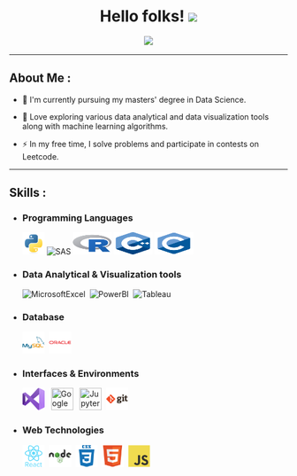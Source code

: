 
<!--
<div id="badges", align="center">
  <a href="https://www.linkedin.com/in/reshmitha-uppala/" target="_blank" rel="noopener noreferrer">
    <img src="https://img.shields.io/badge/LinkedIn-blue?style=for-the-badge&logo=linkedin&logoColor=white" alt="LinkedIn Badge"/>
  </a>
</div>
<div align="center">
  <img src="https://komarev.com/ghpvc/?username=reshmitha0424&style=flat-square&color=blue" alt=""/>
</div>
-->

<h1 align="center">
  Hello folks!
  <img src="https://media.giphy.com/media/hvRJCLFzcasrR4ia7z/giphy.gif" width="30px"/>
</h1>
<div id="header" align="center">
  <img src="https://media.giphy.com/media/L1R1tvI9svkIWwpVYr/giphy.gif?cid=790b761192oh314kx8p6sg77rwcz5s2jxbusg9o8kwm0zvdg&ep=v1_gifs_search&rid=giphy.gif&ct=g" />
</div>
<hr>

<h2>About Me :</h2>

- :telescope: I'm currently pursuing my masters' degree in Data Science.

- :seedling: Love exploring various data analytical and data visualization tools along with machine learning algorithms.

- :zap: In my free time, I solve problems and participate in contests on Leetcode.

<hr>

<h2>Skills :</h2>

<ul>
  <li>
    <h3>Programming Languages</h3>
      <div>
        <img src="https://github.com/devicons/devicon/blob/master/icons/python/python-original.svg" title="Python"  alt="Python" width="40" height="40"/>
        <img src="https://www.sas.com/en/news/media-gallery/all-images/sas-logo-midnight/_jcr_content/par/image_360101046.img.png/1694533953092.png" title="SAS"  alt="SAS" width="70" height="40"/>
        <img src="https://github.com/devicons/devicon/blob/master/icons/r/r-original.svg" title="R"  alt="R" width="70" height="40"/>
        <img src="https://github.com/devicons/devicon/blob/master/icons/cplusplus/cplusplus-original.svg" title="Cpp"  alt="Cpp" width="70" height="40"/>
        <img src="https://github.com/devicons/devicon/blob/master/icons/c/c-original.svg" title="C"  alt="C" width="70" height="40"/>
      </div>
  </li>
  <li>
    <h3>Data Analytical & Visualization tools</h3>
      <div>
        <img src="https://img.icons8.com/?size=100&id=13654&format=png&color=000000" title="MicrosoftExcel"  alt="MicrosoftExcel" width="40" height="40"/>&nbsp;
        <img src="https://img.icons8.com/?size=100&id=Ny0t2MYrJ70p&format=png&color=000000" title="PowerBI"  alt="PowerBI" width="40" height="40"/>&nbsp;
        <img src="https://img.icons8.com/?size=100&id=9Kvi1p1F0tUo&format=png&color=000000" title="Tableau"  alt="Tableau" width="40" height="40"/>&nbsp;
      </div>
  </li>
  <li>
    <h3>Database</h3>
      <div>  
        <img src="https://github.com/devicons/devicon/blob/master/icons/mysql/mysql-original-wordmark.svg" title="MySQL"  alt="MySQL" width="40" height="40"/>&nbsp;
        <img src="https://github.com/devicons/devicon/blob/master/icons/oracle/oracle-original.svg" title="Oracle"  alt="Oracle" width="40" height="40"/>&nbsp;  
      </div>
  </li>
  <li>
    <h3>Interfaces & Environments</h3>
      <div>
        <img src="https://github.com/devicons/devicon/blob/master/icons/visualstudio/visualstudio-original.svg" title="VSCode" **alt="VSCode" width="40" height="40"/> &nbsp; 
        <img src="https://img.icons8.com/?size=100&id=lOqoeP2Zy02f&format=png&color=000000" title="GoogleColab" **alt="GoogleColab" width="40" height="40"/> &nbsp;
        <img src="https://img.icons8.com/?size=100&id=J0SgMWzAxqFj&format=png&color=000000"  title="JupyterNotebook" **alt="JupyterNotebook" width="40" height="40"/>&nbsp;
        <img src="https://github.com/devicons/devicon/blob/master/icons/git/git-original-wordmark.svg" title="Git" **alt="Git" width="40" height="40"/>&nbsp;
      </div>
  </li>
  <li>
    <h3>Web Technologies</h3>
      <div>
        <img src="https://github.com/devicons/devicon/blob/master/icons/react/react-original-wordmark.svg" title="React" alt="React" width="40" height="40"/>&nbsp;  
        <img src="https://github.com/devicons/devicon/blob/master/icons/nodejs/nodejs-original-wordmark.svg" title="NodeJS" alt="NodeJS" width="40" height="40"/>&nbsp;
        <img src="https://github.com/devicons/devicon/blob/master/icons/css3/css3-plain-wordmark.svg"  title="CSS3" alt="CSS" width="40" height="40"/>&nbsp;
        <img src="https://github.com/devicons/devicon/blob/master/icons/html5/html5-original.svg" title="HTML5" alt="HTML" width="40" height="40"/>&nbsp;
        <img src="https://github.com/devicons/devicon/blob/master/icons/javascript/javascript-original.svg" title="JavaScript" alt="JavaScript" width="40" height="40"/>&nbsp;
      </div>
  </li>
</ul>






